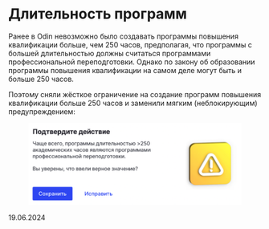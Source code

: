 # Длительность программ

Ранее в Odin невозможно было создавать программы повышения квалификации больше, чем 250 часов, предполагая, что программы с большей длительностью должны считаться программами профессиональной переподготовки. Однако по закону об образовании программы повышения квалификации на самом деле могут быть и больше 250 часов.&#x20;

Поэтому сняли жёсткое ограничение на создание программ повышения квалификации больше 250 часов и заменили мягким (неблокирующим) предупреждением:

<figure><img src="../../.gitbook/assets/image (955).png" alt=""><figcaption></figcaption></figure>

19.06.2024
